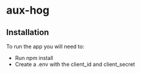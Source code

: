 # aux-hog

## Installation

To run the app you will need to:

* Run npm install
* Create a .env with the client_id and client_secret
